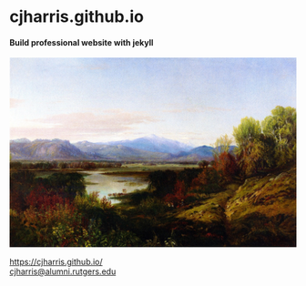 # cjharris.github.io
#### Build professional website with jekyll
![image](image/AaronShattuck.MountWashington.jpg)

https://cjharris.github.io/
<br>
cjharris@alumni.rutgers.edu

